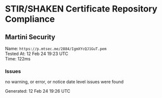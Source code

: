 # STIR/SHAKEN Certificate Repository Compliance

## Martini Security

Name: `https://p.mtsec.me/2884/IgmXYcQJ1GuT.pem`\
Tested At: 12 Feb 24 19:23 UTC\
Time: 122ms

### Issues

no warning, or error, or notice date level issues were found

Generated: 12 Feb 24 19:26 UTC